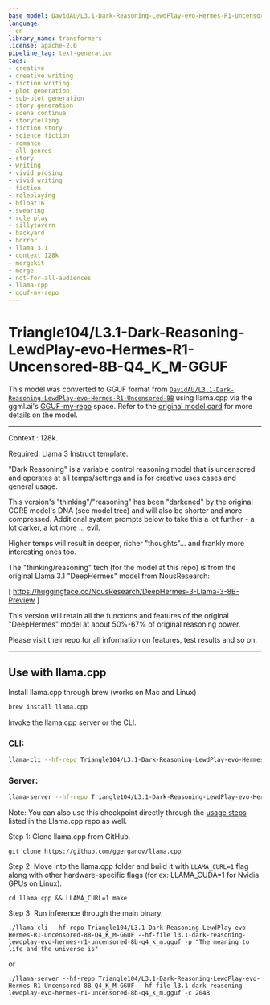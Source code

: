 ```yaml
---
base_model: DavidAU/L3.1-Dark-Reasoning-LewdPlay-evo-Hermes-R1-Uncensored-8B
language:
- en
library_name: transformers
license: apache-2.0
pipeline_tag: text-generation
tags:
- creative
- creative writing
- fiction writing
- plot generation
- sub-plot generation
- story generation
- scene continue
- storytelling
- fiction story
- science fiction
- romance
- all genres
- story
- writing
- vivid prosing
- vivid writing
- fiction
- roleplaying
- bfloat16
- swearing
- role play
- sillytavern
- backyard
- horror
- llama 3.1
- context 128k
- mergekit
- merge
- not-for-all-audiences
- llama-cpp
- gguf-my-repo
---
```


# Triangle104/L3.1-Dark-Reasoning-LewdPlay-evo-Hermes-R1-Uncensored-8B-Q4_K_M-GGUF
This model was converted to GGUF format from [`DavidAU/L3.1-Dark-Reasoning-LewdPlay-evo-Hermes-R1-Uncensored-8B`](https://huggingface.co/DavidAU/L3.1-Dark-Reasoning-LewdPlay-evo-Hermes-R1-Uncensored-8B) using llama.cpp via the ggml.ai's [GGUF-my-repo](https://huggingface.co/spaces/ggml-org/gguf-my-repo) space.
Refer to the [original model card](https://huggingface.co/DavidAU/L3.1-Dark-Reasoning-LewdPlay-evo-Hermes-R1-Uncensored-8B) for more details on the model.

---
Context : 128k.


Required: Llama 3 Instruct template.


"Dark Reasoning" is a variable control reasoning model that is uncensored and operates at all temps/settings and
is for creative uses cases and general usage.


This version's "thinking"/"reasoning" has been "darkened" by the 
original CORE model's DNA (see model tree) and will also be shorter 
and more compressed. Additional system prompts below to take this a lot 
further - a lot darker, a lot more ... evil.


Higher temps will result in deeper, richer "thoughts"... and frankly more interesting ones too.


The "thinking/reasoning" tech (for the model at this repo) is from the original Llama 3.1 "DeepHermes" model from NousResearch:


[ https://huggingface.co/NousResearch/DeepHermes-3-Llama-3-8B-Preview ] 


This version will retain all the functions and features of the 
original "DeepHermes" model at about 50%-67% of original reasoning 
power.

Please visit their repo for all information on features, test results 
and so on.

---
## Use with llama.cpp
Install llama.cpp through brew (works on Mac and Linux)

```bash
brew install llama.cpp

```
Invoke the llama.cpp server or the CLI.

### CLI:
```bash
llama-cli --hf-repo Triangle104/L3.1-Dark-Reasoning-LewdPlay-evo-Hermes-R1-Uncensored-8B-Q4_K_M-GGUF --hf-file l3.1-dark-reasoning-lewdplay-evo-hermes-r1-uncensored-8b-q4_k_m.gguf -p "The meaning to life and the universe is"
```

### Server:
```bash
llama-server --hf-repo Triangle104/L3.1-Dark-Reasoning-LewdPlay-evo-Hermes-R1-Uncensored-8B-Q4_K_M-GGUF --hf-file l3.1-dark-reasoning-lewdplay-evo-hermes-r1-uncensored-8b-q4_k_m.gguf -c 2048
```

Note: You can also use this checkpoint directly through the [usage steps](https://github.com/ggerganov/llama.cpp?tab=readme-ov-file#usage) listed in the Llama.cpp repo as well.

Step 1: Clone llama.cpp from GitHub.
```
git clone https://github.com/ggerganov/llama.cpp
```

Step 2: Move into the llama.cpp folder and build it with `LLAMA_CURL=1` flag along with other hardware-specific flags (for ex: LLAMA_CUDA=1 for Nvidia GPUs on Linux).
```
cd llama.cpp && LLAMA_CURL=1 make
```

Step 3: Run inference through the main binary.
```
./llama-cli --hf-repo Triangle104/L3.1-Dark-Reasoning-LewdPlay-evo-Hermes-R1-Uncensored-8B-Q4_K_M-GGUF --hf-file l3.1-dark-reasoning-lewdplay-evo-hermes-r1-uncensored-8b-q4_k_m.gguf -p "The meaning to life and the universe is"
```
or 
```
./llama-server --hf-repo Triangle104/L3.1-Dark-Reasoning-LewdPlay-evo-Hermes-R1-Uncensored-8B-Q4_K_M-GGUF --hf-file l3.1-dark-reasoning-lewdplay-evo-hermes-r1-uncensored-8b-q4_k_m.gguf -c 2048
```
